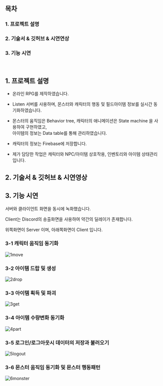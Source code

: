 ## 목차

### 1. 프로젝트 설명
### 2. 기술서 & 깃허브 & 시연연상
### 3. 기능 시연
</br>

## 1. 프로젝트 설명

- 온라인 RPG를 제작하였습니다.
    
- Listen 서버를 사용하며, 몬스터와 캐릭터의 행동 및 필드아이템 정보를 실시간 동기화하였습니다.
 
- 몬스터의 움직임은 Behavior tree, 캐릭터의 애니메이션은 State machine 을 사용하여 구현하였고, </br> 아이템의 정보는 Data table를 통해 관리하였습니다.
    
- 캐릭터의 정보는 Firebase에 저장합니다.
    
- 제가 담당한 작업은 캐릭터와 NPC/아이템 상호작용, 인벤토리와 아이템 상태관리입니다.
    

## 2. 기술서 & 깃허브 & 시연영상


## 3. 기능 시연

서버와 클라이언트 화면을 동시에 녹화했습니다.

Client는 Discord의 송출화면을 사용하여 약간의 딜레이가 존재합니다.

위쪽화면이 Server 이며, 아래쪽화면이 Client 입니다. 

### 3-1 캐릭터 움직임 동기화</br>
![1move](https://github.com/wlsrb0147/UNREAL_Online_RPG/assets/50743287/8f4b0207-cec8-4840-be18-d867c7b4b6de)

### 3-2 아이템 드랍 및 생성</br>
![2drop](https://github.com/wlsrb0147/UNREAL_Online_RPG/assets/50743287/1292436e-3145-4769-93d1-98b0d0d74f5d)

### 3-3 아이템 획득 및 파괴</br>
![3get](https://github.com/wlsrb0147/UNREAL_Online_RPG/assets/50743287/2cb75afc-3a13-4d20-accf-798e004723e6)

### 3-4 아이템 수량변화 동기화</br>
![4part](https://github.com/wlsrb0147/UNREAL_Online_RPG/assets/50743287/b47816b2-180e-44c4-b965-f34ccb6e6c79)

### 3-5 로그인/로그아웃시 데이터의 저장과 불러오기</br>
![5logout](https://github.com/wlsrb0147/UNREAL_Online_RPG/assets/50743287/af4d7e10-e4e8-4cdc-a371-ae2b2fa2aea5)

### 3-6 몬스터 움직임 동기화 및 몬스터 행동패턴</br>
![6monster](https://github.com/wlsrb0147/UNREAL_Online_RPG/assets/50743287/896286f0-f885-4d0c-b1ad-b1e63131e3aa)

